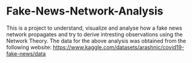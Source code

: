# Fake-News-Network-Analysis
This is a project to understand, visualize and analyse how a fake news network propagates and try to derive intresting observations using the Network Theory.
The data for the above analysis was obtained from the following website: https://www.kaggle.com/datasets/arashnic/covid19-fake-news/data
